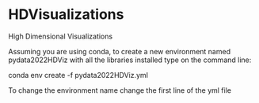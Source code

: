# HDVisualizations
High Dimensional Visualizations 

Assuming you are using conda, to create a new environment named pydata2022HDViz with all the libraries installed type on the command line:  

conda env create -f pydata2022HDViz.yml

To change the environment name change the first line of the yml file 

